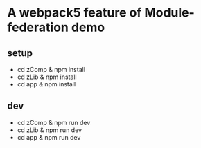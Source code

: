 # A webpack5 feature of Module-federation demo

## setup

+ cd zComp & npm install
+ cd zLib & npm install
+ cd app & npm install

## dev

+ cd zComp & npm run dev
+ cd zLib & npm run dev
+ cd app & npm run dev
